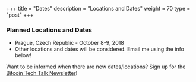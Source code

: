 +++
title = "Dates"
description = "Locations and Dates"
weight = 70
type = "post"
+++

### Planned Locations and Dates
  * Prague, Czech Republic - October 8-9, 2018
  * Other locations and dates will be considered. Email me using the info below!

Want to be informed when there are new dates/locations? Sign up for the [Bitcoin Tech Talk Newsletter](http://eepurl.com/cZr_Aj)!

